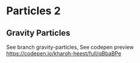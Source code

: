 # Particles 2

## Gravity Particles
See branch gravity-particles,
See codepen preview https://codepen.io/kharoh-heest/full/qBbaBPe